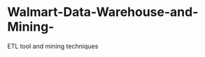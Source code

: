 Walmart-Data-Warehouse-and-Mining-
==================================

ETL tool and mining techniques
